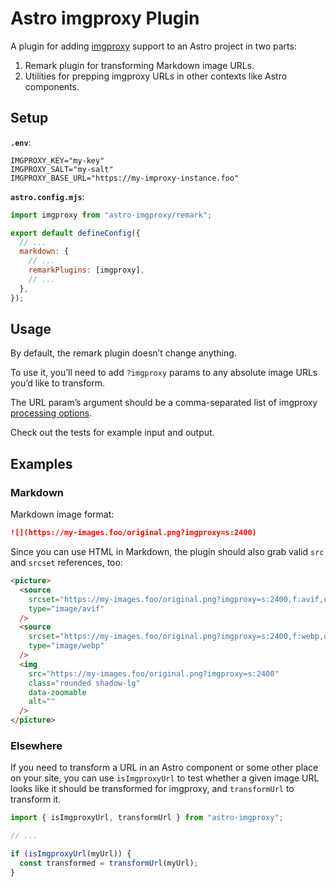# Astro imgproxy Plugin

A plugin for adding [imgproxy](https://github.com/imgproxy/imgproxy) support to an Astro project in two parts:

1. Remark plugin for transforming Markdown image URLs.
2. Utilities for prepping imgproxy URLs in other contexts like Astro components.

## Setup

**`.env`**:

```shell
IMGPROXY_KEY="my-key"
IMGPROXY_SALT="my-salt"
IMGPROXY_BASE_URL="https://my-improxy-instance.foo"
```

**`astro.config.mjs`**:

```js
import imgproxy from "astro-imgproxy/remark";

export default defineConfig({
  // ...
  markdown: {
    // ...
    remarkPlugins: [imgproxy],
    // ...
  },
});
```

## Usage

By default, the remark plugin doesn’t change anything.

To use it, you’ll need to add `?imgproxy` params to any absolute image URLs you’d like to transform.

The URL param’s argument should be a comma-separated list of imgproxy [processing options](https://docs.imgproxy.net/generating_the_url?id=processing-options).

Check out the tests for example input and output.

## Examples

### Markdown

Markdown image format:

```md
![](https://my-images.foo/original.png?imgproxy=s:2400)
```

Since you can use HTML in Markdown, the plugin should also grab valid `src` and `srcset` references, too:

```html
<picture>
  <source
    srcset="https://my-images.foo/original.png?imgproxy=s:2400,f:avif,q:95"
    type="image/avif"
  />
  <source
    srcset="https://my-images.foo/original.png?imgproxy=s:2400,f:webp,q:95"
    type="image/webp"
  />
  <img
    src="https://my-images.foo/original.png?imgproxy=s:2400"
    class="rounded shadow-lg"
    data-zoomable
    alt=""
  />
</picture>
```

### Elsewhere

If you need to transform a URL in an Astro component or some other place on your site, you can use `isImgproxyUrl` to test whether a given image URL looks like it should be transformed for imgproxy, and `transformUrl` to transform it.

```js
import { isImgproxyUrl, transformUrl } from "astro-imgproxy";

// ...

if (isImgproxyUrl(myUrl)) {
  const transformed = transformUrl(myUrl);
}
```
